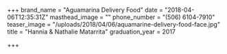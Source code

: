 +++
brand_name = "Aguamarina Delivery Food"
date = "2018-04-06T12:35:31Z"
masthead_image = ""
phone_number = "(506) 6104-7910"
teaser_image = "/uploads/2018/04/06/aquamarine-delivery-food-face.jpg"
title = "Hannia & Nathalie Matarrita"
graduation_year = 2017

+++

